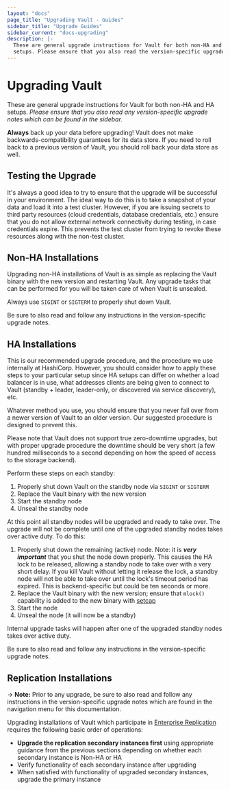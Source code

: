 ```yaml
---
layout: "docs"
page_title: "Upgrading Vault - Guides"
sidebar_title: "Upgrade Guides"
sidebar_current: "docs-upgrading"
description: |-
  These are general upgrade instructions for Vault for both non-HA and HA
  setups. Please ensure that you also read the version-specific upgrade notes.
---
```


# Upgrading Vault

These are general upgrade instructions for Vault for both non-HA and HA setups.
_Please ensure that you also read any version-specific upgrade notes which can be
found in the sidebar._

**Always** back up your data before upgrading! Vault does not make
backwards-compatibility guarantees for its data store. If you need to roll back
to a previous version of Vault, you should roll back your data store as well.

## Testing the Upgrade

It's always a good idea to try to ensure that the upgrade will be successful in
your environment. The ideal way to do this is to take a snapshot of your data
and load it into a test cluster. However, if you are issuing secrets to third
party resources (cloud credentials, database credentials, etc.) ensure that you
do not allow external network connectivity during testing, in case credentials
expire. This prevents the test cluster from trying to revoke these resources
along with the non-test cluster.

## Non-HA Installations

Upgrading non-HA installations of Vault is as simple as replacing the Vault
binary with the new version and restarting Vault. Any upgrade tasks that can be
performed for you will be taken care of when Vault is unsealed.

Always use `SIGINT` or `SIGTERM` to properly shut down Vault.

Be sure to also read and follow any instructions in the version-specific
upgrade notes.

## HA Installations

This is our recommended upgrade procedure, and the procedure we use internally
at HashiCorp. However, you should consider how to apply these steps to your
particular setup since HA setups can differ on whether a load balancer is in
use, what addresses clients are being given to connect to Vault (standby +
leader, leader-only, or discovered via service discovery), etc.

Whatever method you use, you should ensure that you never fail over from a
newer version of Vault to an older version. Our suggested procedure is designed
to prevent this.

Please note that Vault does not support true zero-downtime upgrades, but with
proper upgrade procedure the downtime should be very short (a few hundred
milliseconds to a second depending on how the speed of access to the storage
backend).

Perform these steps on each standby:

1. Properly shut down Vault on the standby node via `SIGINT` or `SIGTERM`
2. Replace the Vault binary with the new version
3. Start the standby node
4. Unseal the standby node

At this point all standby nodes will be upgraded and ready to take over. The
upgrade will not be complete until one of the upgraded standby nodes takes over
active duty. To do this:

1. Properly shut down the remaining (active) node. Note: it is _**very
   important**_ that you shut the node down properly. This causes the HA lock to
   be released, allowing a standby node to take over with a very short delay.
   If you kill Vault without letting it release the lock, a standby node will
   not be able to take over until the lock's timeout period has expired. This
   is backend-specific but could be ten seconds or more.
2. Replace the Vault binary with the new version; ensure that `mlock()` capability is added to the new binary with [setcap](https://www.vaultproject.io/docs/configuration/index.html#disable_mlock)
3. Start the node
4. Unseal the node (it will now be a standby)

Internal upgrade tasks will happen after one of the upgraded standby nodes
takes over active duty.

Be sure to also read and follow any instructions in the version-specific
upgrade notes.

## Replication Installations

-> **Note:** Prior to any upgrade, be sure to also read and follow any instructions in the version-specific
upgrade notes which are found in the navigation menu for this documentation.

Upgrading installations of Vault which participate in [Enterprise Replication](/docs/enterprise/replication/index.html) requires the following basic order of operations:

- **Upgrade the replication secondary instances first** using appropriate
  guidance from the previous sections depending on whether each secondary
  instance is Non-HA or HA
- Verify functionality of each secondary instance after upgrading
- When satisfied with functionality of upgraded secondary instances, upgrade
  the primary instance
